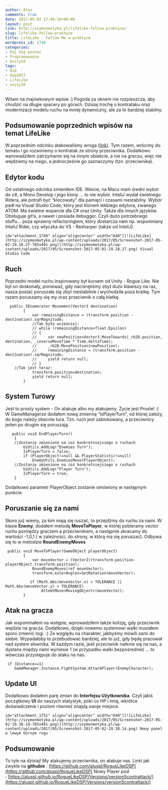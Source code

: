 ```yaml
---
author: Alus
comments: true
date: 2017-05-02 17:49:18+00:00
layout: post
link: http://szymonmotyka.pl/lifelike-follow-praktyce/
slug: lifelike-follow-praktyce
title: LifeLike - Follow Me w praktyce
wordpress_id: 1748
categories:
- Daj Się poznać
- Programowanie
- Unity3d
tags:
- dsp
- dsp2017
- LifeLike
- unity3d
---
```


Witam na majówkowym wpisie :) Pogoda za oknem nie rozpieszcza, aby chodzić na długie spacery po górach. Dzisiaj trochę o kontrataku oraz modernizacji modelu ruchu na mniej dynamiczny, ale za to bardziej stabilny.<!-- more -->


## Podsumowanie poprzednich wpisów na temat LifeLike


W poprzednim odcinku atakowaliśmy wroga ([link](http://szymonmotyka.pl/lifelike-przyloz-swojemu-wrogowi/)). Tym razem, wrócimy do tematu i go rozwiniemy o kontratak ze strony przeciwnika. Dodatkowo wprowadziłem zatrzymanie się na innym obiekcie, a nie na graczu, więc nie wejdziemy na niego, a jednocześnie go zaznaczymy (tzn. przeciwnika).


## Edytor kodu


Od ostatniego odcinka zmieniłem IDE. Wiecie, na Macu mam średni wybór do c#, a Mono Develop i jego klony … to nie wybór. InteliJ wydał świetnego Ridera, ale potrafi być “klocowaty” dla pamięci i czasami niestabilny. Wybór padł na Visual Studio Code, który jest klonem lekkiego edytora, zwanego ATOM. Ma świetne wsparcie dla C# oraz Unity. Także dla innych języków. Obsługuje git’a, a nawet i posiada debugger. Czyli dużo potrzebnego stuffu… poza sprawny refactoringiem, który dostarcza nam np. wspomniany InteliJ Rider, czy wtyczka do VS - Resharper (także od InteliJ).

```id="attachment_1749" align="aligncenter" width="640"][![LifeLike](http://szymonmotyka.pl/wp-content/uploads/2017/05/Screenshot-2017-05-02-19.18.27-785x491.png)](http://szymonmotyka.pl/wp-content/uploads/2017/05/Screenshot-2017-05-02-19.18.27.png) Visual Studio Code```


## Ruch


Poprzedni model ruchu inspirowany był kursem od Unity - Rogue Like. Nie był on doskonały, ponieważ, gdy naciśnęliśmy zbyt dużo klawiszy na raz, nasza postać poruszała się zbyt niestabilnie i wychodziła poza kratkę. Tym razem poruszamy się my oraz przeciwnik o całą klatkę.

```
  public IEnumerator Movement(Vector3 destination)
        {
            var remainingDistance = (transform.position - destination).sqrMagnitude;
            //Tak było wcześniej:
            // while (remainingDistance>float.Epsilon)
            // {
            //     var newPosition=Vector3.MoveTowards(_rb2D.position, destination, _inverseMoveTime * Time.deltaTime);
            //     _rb2D.MovePosition(newPosition);
            //     remainingDistance = (transform.position - destination).sqrMagnitude;
            //     yield return null;
            // }      
	//Tak jest teraz:
            transform.position=destination;
            yield return null;
        }
```



## System Turowy


Jest to prosty system - On atakuje albo my atakujemy. Życie jest Proste! :)
W GameManagerze dodałem nową zmienną “IsPlayerTurn”, od której zależy, do kogo należy obecnie tura. Tzn. ruch jest zablokowany, a przeciwnicy jeden po drugim się poruszają.

```
   public void EndPlayerTurn()
    {  
	//Zostanie zmienione na coś konkretniejszego o ruchach
        UiUtils.AddLog("Enemies Turn");
        IsPlayerTurn = false;
        if (PlayerObject!=null && PlayerStatistic!=null)
        	EnemyUtils.EnemiesMove(PlayerObject);
  	//Zostanie zmienione na coś konkretniejszego o ruchach
      	UiUtils.AddLog("Player Turn");
        IsPlayerTurn = true;
    }
```

Dodatkowo parametr PlayerObject zostanie omówiony w następnym punkcie.


## Poruszanie się za nami


Skoro już wiemy, za kim mają się ruszać, to przejdźmy do ruchu za nami. W klasie **Enemy**, dodałem metodę **MoveToPlayer**, w której pobieramy vector ruchu pomiędzy graczem a przeciwnikiem, a następnie skracamy do wartości -1,0,1 ( w zależności, do strony, w którą ma się poruszać). Odbywa się to w metodzie **RoundEnemyMoves**

```
 public void MoveToPlayer(GameObject playerObject)
        {       
            var moveVector = (Vector2)(transform.position- playerObject.transform.position);
            RoundEnemyMoves(ref moveVector);
            transform.eulerAngles=SetRotation(moveVector);
       
           if (Math.Abs(moveVector.x) > TOLERANCE || Math.Abs(moveVector.y) > TOLERANCE)
                AttemtMove<MovingObject>(moveVector);        
        }
```



## Atak na gracza


Jak wspominałem na wstępie, wprowadziłem także kolizję, gdy przeciwnik wejdzie na gracza. Dodatkowo, dzięki nowemu systemowi walki musiałem sporo zmienić logi. :) Ze względu na charakter, jakbyśmy mówili sami do siebie. Wypadałoby to przebudować bardziej, ale to już, gdy będę pracował nad system słownika.
W każdym razie, jeśli przeciwnik natknie się na nas, a dystans między nami wyniesie 1 (w przypadku walki bezpośrednie) … to wówczas przystępuje do ataku na nas.

``` 
 if (Distance==1)
    GameManager.Instance.FightSystem.AttackPlayer(EnemyCharacter);
```



## Update UI


Dodatkowo dodałem parę zmian do **Interfejsu Użytkownika**. Czyli jakiś początkowy **UI** do naszych statystyk, póki co HP i imię, wkrótce doświadczenie i poziom również znajdą swoje miejsce.

```id="attachment_1751" align="aligncenter" width="640"][![LifeLike](http://szymonmotyka.pl/wp-content/uploads/2017/05/Screenshot-2017-05-02-19.38.14-785x491.png)](http://szymonmotyka.pl/wp-content/uploads/2017/05/Screenshot-2017-05-02-19.38.14.png) Nowy panel w lewym Górnym rogu```


## Podsumowanie


To tyle na dzisiaj! My atakujemy przeciwnika, on atakuje nas.
Linki jak zwykle na **githubie** : [https://github.com/aluspl/RogueLikeDSP](https://github.com/aluspl/RogueLikeDSP)
Nowy Player pod : [https://aluspl.github.io/RogueLikeDSP/Versions/version5contrattack/](https://aluspl.github.io/RogueLikeDSP/Versions/version5contrattack/)
